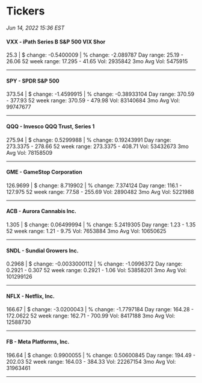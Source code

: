 # Tickers
*Jun 14, 2022 15:36 EST*

#### VXX - iPath Series B S&P 500 VIX Shor
25.3 | $ change: -0.5400009 | % change: -2.089787
Day range: 25.19 - 26.06 52 week range: 17.295 - 41.65
Vol: 2935842 3mo Avg Vol: 5475915

---

#### SPY - SPDR S&P 500
373.54 | $ change: -1.4599915 | % change: -0.38933104
Day range: 370.59 - 377.93 52 week range: 370.59 - 479.98
Vol: 83140684 3mo Avg Vol: 99747677

---

#### QQQ - Invesco QQQ Trust, Series 1
275.94 | $ change: 0.5299988 | % change: 0.19243991
Day range: 273.3375 - 278.66 52 week range: 273.3375 - 408.71
Vol: 53432673 3mo Avg Vol: 78158509

---

#### GME - GameStop Corporation
126.9699 | $ change: 8.719902 | % change: 7.374124
Day range: 116.1 - 127.975 52 week range: 77.58 - 255.69
Vol: 2890482 3mo Avg Vol: 5221988

---

#### ACB - Aurora Cannabis Inc.
1.305 | $ change: 0.06499994 | % change: 5.2419305
Day range: 1.23 - 1.35 52 week range: 1.21 - 9.75
Vol: 7653884 3mo Avg Vol: 10650625

---

#### SNDL - Sundial Growers Inc.
0.2968 | $ change: -0.0033000112 | % change: -1.0996372
Day range: 0.2921 - 0.307 52 week range: 0.2921 - 1.06
Vol: 53858201 3mo Avg Vol: 101299126

---

#### NFLX - Netflix, Inc.
166.67 | $ change: -3.0200043 | % change: -1.7797184
Day range: 164.28 - 172.0622 52 week range: 162.71 - 700.99
Vol: 8417188 3mo Avg Vol: 12588730

---

#### FB - Meta Platforms, Inc.
196.64 | $ change: 0.9900055 | % change: 0.50600845
Day range: 194.49 - 202.03 52 week range: 164.03 - 384.33
Vol: 22267154 3mo Avg Vol: 31963461

---


